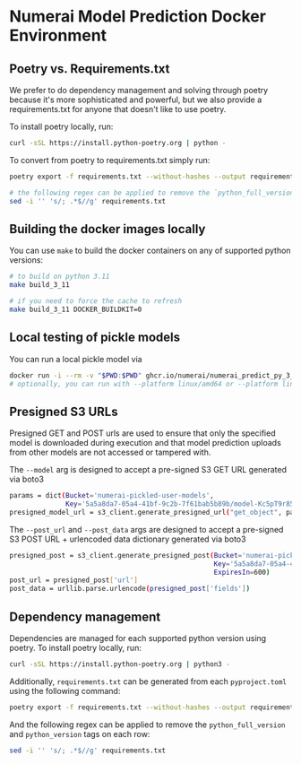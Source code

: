 # Numerai Model Prediction Docker Environment

## Poetry vs. Requirements.txt
We prefer to do dependency management and solving through poetry because it's more sophisticated and powerful, but we also provide a requirements.txt for anyone that doesn't like to use poetry.

To install poetry locally, run:

```bash
curl -sSL https://install.python-poetry.org | python -
```

To convert from poetry to requirements.txt simply run:
```bash
poetry export -f requirements.txt --without-hashes --output requirements.txt

# the following regex can be applied to remove the `python_full_version` and `python_version` tags on each row:
sed -i '' 's/; .*$//g' requirements.txt
```

## Building the docker images locally

You can use `make` to build the docker containers on any of supported python versions:

```bash
# to build on python 3.11
make build_3_11

# if you need to force the cache to refresh
make build_3_11 DOCKER_BUILDKIT=0
```

## Local testing of pickle models
You can run a local pickle model via

```bash
docker run -i --rm -v "$PWD:$PWD" ghcr.io/numerai/numerai_predict_py_3_11:stable --debug --model $PWD/model.pkl
# optionally, you can run with --platform linux/amd64 or --platform linux/arm64 depending on host architecture
```

## Presigned S3 URLs
Presigned GET and POST urls are used to ensure that only the specified model is downloaded during execution 
and that model prediction uploads from other models are not accessed or tampered with.

The `--model` arg is designed to accept a pre-signed S3 GET URL generated via boto3

```bash
params = dict(Bucket='numerai-pickled-user-models',
              Key='5a5a8da7-05a4-41bf-9c2b-7f61bab5b89b/model-Kc5pT9r85SRD.pkl')
presigned_model_url = s3_client.generate_presigned_url("get_object", params, ExpiresIn=600)
```

The `--post_url` and `--post_data` args are designed to accept a pre-signed S3 POST URL + urlencoded data dictionary
generated via boto3

```bash
presigned_post = s3_client.generate_presigned_post(Bucket='numerai-pickled-user-models-live-output',
                                                   Key='5a5a8da7-05a4-41bf-9c2b-7f61bab5b89b/live_predictions-b7446fc4cc7e.csv',
                                                   ExpiresIn=600)
post_url = presigned_post['url']
post_data = urllib.parse.urlencode(presigned_post['fields'])
```

## Dependency management

Dependencies are managed for each supported python version using poetry. To install poetry locally, run:

```bash
curl -sSL https://install.python-poetry.org | python3 -
```

Additionally, `requirements.txt` can be generated from each `pyproject.toml` using the following command:

```bash
poetry export -f requirements.txt --without-hashes --output requirements.txt
```

And the following regex can be applied to remove the `python_full_version` and `python_version` tags on each row:

```bash
sed -i '' 's/; .*$//g' requirements.txt
```
